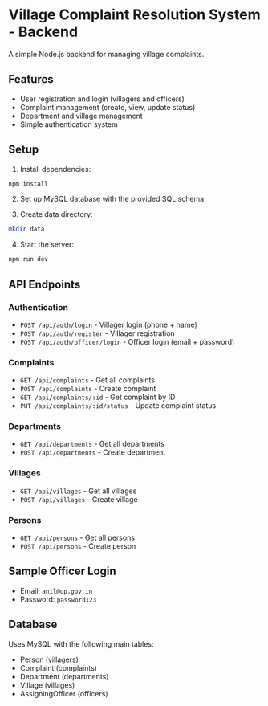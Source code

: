 # Village Complaint Resolution System - Backend

A simple Node.js backend for managing village complaints.

## Features

- User registration and login (villagers and officers)
- Complaint management (create, view, update status)
- Department and village management
- Simple authentication system

## Setup

1. Install dependencies:
```bash
npm install
```

2. Set up MySQL database with the provided SQL schema

3. Create data directory:
```bash
mkdir data
```

4. Start the server:
```bash
npm run dev
```

## API Endpoints

### Authentication
- `POST /api/auth/login` - Villager login (phone + name)
- `POST /api/auth/register` - Villager registration
- `POST /api/auth/officer/login` - Officer login (email + password)

### Complaints
- `GET /api/complaints` - Get all complaints
- `POST /api/complaints` - Create complaint
- `GET /api/complaints/:id` - Get complaint by ID
- `PUT /api/complaints/:id/status` - Update complaint status

### Departments
- `GET /api/departments` - Get all departments
- `POST /api/departments` - Create department

### Villages
- `GET /api/villages` - Get all villages
- `POST /api/villages` - Create village

### Persons
- `GET /api/persons` - Get all persons
- `POST /api/persons` - Create person

## Sample Officer Login

- Email: `anil@up.gov.in`
- Password: `password123`

## Database

Uses MySQL with the following main tables:
- Person (villagers)
- Complaint (complaints)
- Department (departments)
- Village (villages)
- AssigningOfficer (officers)